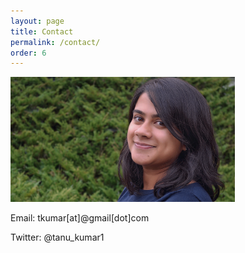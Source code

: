 ```yaml
---
layout: page
title: Contact 
permalink: /contact/
order: 6
---
```





<p align="left">

<img src="https://github.com/tkumar012/tkumar012.github.io/blob/master/picture.jpeg?raw=true"  height="200">


</p>



Email: tkumar[at]@gmail[dot]com

Twitter: @tanu_kumar1